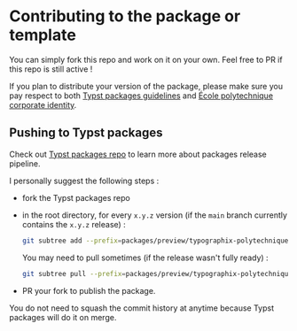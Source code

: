 # Contributing to the package or template

You can simply fork this repo and work on it on your own. Feel free to PR if this repo is still active !

If you plan to distribute your version of the package, please make sure you pay respect to both [Typst packages guidelines](https://github.com/typst/packages?tab=readme-ov-file#submission-guidelines) and [École polytechnique corporate identity](https://www.polytechnique.edu/presse/kit-media).

## Pushing to Typst packages

Check out [Typst packages repo](https://github.com/typst/packages) to learn more about packages release pipeline.

I personally suggest the following steps :

- fork the Typst packages repo
- in the root directory, for every `x.y.z` version (if the `main` branch currently contains the `x.y.z` release) :

    ```bash
    git subtree add --prefix=packages/preview/typographix-polytechnique-reports/x.y.z git@github.com:remigerme/typst-polytechnique.git main
    ```

    You may need to pull sometimes (if the release wasn't fully ready) :

    ```bash
    git subtree pull --prefix=packages/preview/typographix-polytechnique-reports/x.y.z git@github.com:remigerme/typst-polytechnique.git main
    ```

- PR your fork to publish the package.

You do not need to squash the commit history at anytime because Typst packages will do it on merge.
